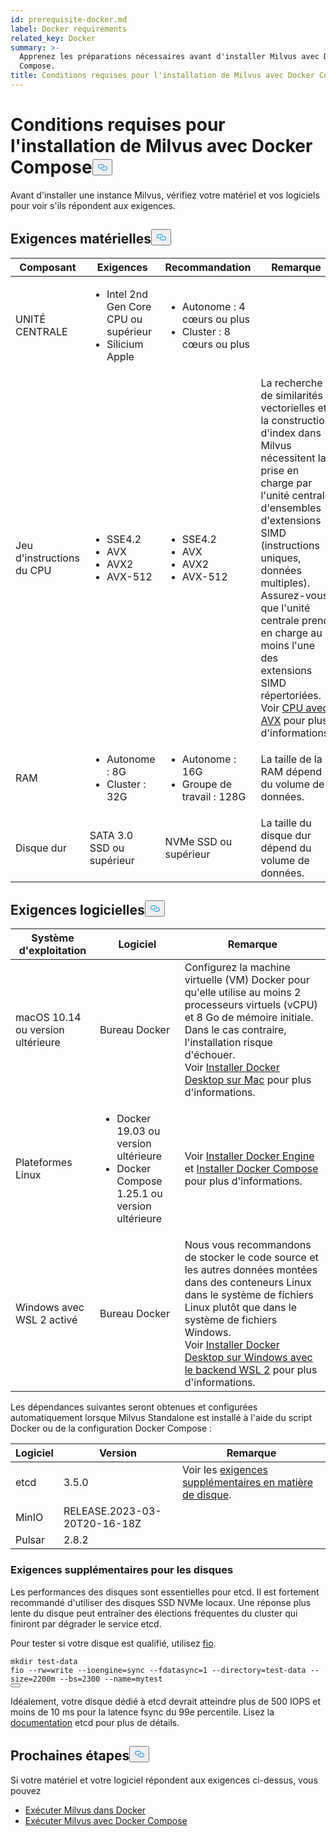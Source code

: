 ```yaml
---
id: prerequisite-docker.md
label: Docker requirements
related_key: Docker
summary: >-
  Apprenez les préparations nécessaires avant d'installer Milvus avec Docker
  Compose.
title: Conditions requises pour l'installation de Milvus avec Docker Compose
---
```


<h1 id="Requirements-for-Installing-Milvus-with-Docker-Compose" class="common-anchor-header">Conditions requises pour l'installation de Milvus avec Docker Compose<button data-href="#Requirements-for-Installing-Milvus-with-Docker-Compose" class="anchor-icon" translate="no">
      <svg translate="no"
        aria-hidden="true"
        focusable="false"
        height="20"
        version="1.1"
        viewBox="0 0 16 16"
        width="16"
      >
        <path
          fill="#0092E4"
          fill-rule="evenodd"
          d="M4 9h1v1H4c-1.5 0-3-1.69-3-3.5S2.55 3 4 3h4c1.45 0 3 1.69 3 3.5 0 1.41-.91 2.72-2 3.25V8.59c.58-.45 1-1.27 1-2.09C10 5.22 8.98 4 8 4H4c-.98 0-2 1.22-2 2.5S3 9 4 9zm9-3h-1v1h1c1 0 2 1.22 2 2.5S13.98 12 13 12H9c-.98 0-2-1.22-2-2.5 0-.83.42-1.64 1-2.09V6.25c-1.09.53-2 1.84-2 3.25C6 11.31 7.55 13 9 13h4c1.45 0 3-1.69 3-3.5S14.5 6 13 6z"
        ></path>
      </svg>
    </button></h1><p>Avant d'installer une instance Milvus, vérifiez votre matériel et vos logiciels pour voir s'ils répondent aux exigences.</p>
<h2 id="Hardware-requirements" class="common-anchor-header">Exigences matérielles<button data-href="#Hardware-requirements" class="anchor-icon" translate="no">
      <svg translate="no"
        aria-hidden="true"
        focusable="false"
        height="20"
        version="1.1"
        viewBox="0 0 16 16"
        width="16"
      >
        <path
          fill="#0092E4"
          fill-rule="evenodd"
          d="M4 9h1v1H4c-1.5 0-3-1.69-3-3.5S2.55 3 4 3h4c1.45 0 3 1.69 3 3.5 0 1.41-.91 2.72-2 3.25V8.59c.58-.45 1-1.27 1-2.09C10 5.22 8.98 4 8 4H4c-.98 0-2 1.22-2 2.5S3 9 4 9zm9-3h-1v1h1c1 0 2 1.22 2 2.5S13.98 12 13 12H9c-.98 0-2-1.22-2-2.5 0-.83.42-1.64 1-2.09V6.25c-1.09.53-2 1.84-2 3.25C6 11.31 7.55 13 9 13h4c1.45 0 3-1.69 3-3.5S14.5 6 13 6z"
        ></path>
      </svg>
    </button></h2><table>
<thead>
<tr><th>Composant</th><th>Exigences</th><th>Recommandation</th><th>Remarque</th></tr>
</thead>
<tbody>
<tr><td>UNITÉ CENTRALE</td><td><ul><li>Intel 2nd Gen Core CPU ou supérieur</li><li>Silicium Apple</li></ul></td><td><ul><li>Autonome : 4 cœurs ou plus</li><li>Cluster : 8 cœurs ou plus</li></ul></td><td></td></tr>
<tr><td>Jeu d'instructions du CPU</td><td><ul><li>SSE4.2</li><li>AVX</li><li>AVX2</li><li>AVX-512</li></ul></td><td><ul><li>SSE4.2</li><li>AVX</li><li>AVX2</li><li>AVX-512</li></ul></td><td>La recherche de similarités vectorielles et la construction d'index dans Milvus nécessitent la prise en charge par l'unité centrale d'ensembles d'extensions SIMD (instructions uniques, données multiples). Assurez-vous que l'unité centrale prend en charge au moins l'une des extensions SIMD répertoriées. Voir <a href="https://en.wikipedia.org/wiki/Advanced_Vector_Extensions#CPUs_with_AVX">CPU avec AVX</a> pour plus d'informations.</td></tr>
<tr><td>RAM</td><td><ul><li>Autonome : 8G</li><li>Cluster : 32G</li></ul></td><td><ul><li>Autonome : 16G</li><li>Groupe de travail : 128G</li></ul></td><td>La taille de la RAM dépend du volume de données.</td></tr>
<tr><td>Disque dur</td><td>SATA 3.0 SSD ou supérieur</td><td>NVMe SSD ou supérieur</td><td>La taille du disque dur dépend du volume de données.</td></tr>
</tbody>
</table>
<h2 id="Software-requirements" class="common-anchor-header">Exigences logicielles<button data-href="#Software-requirements" class="anchor-icon" translate="no">
      <svg translate="no"
        aria-hidden="true"
        focusable="false"
        height="20"
        version="1.1"
        viewBox="0 0 16 16"
        width="16"
      >
        <path
          fill="#0092E4"
          fill-rule="evenodd"
          d="M4 9h1v1H4c-1.5 0-3-1.69-3-3.5S2.55 3 4 3h4c1.45 0 3 1.69 3 3.5 0 1.41-.91 2.72-2 3.25V8.59c.58-.45 1-1.27 1-2.09C10 5.22 8.98 4 8 4H4c-.98 0-2 1.22-2 2.5S3 9 4 9zm9-3h-1v1h1c1 0 2 1.22 2 2.5S13.98 12 13 12H9c-.98 0-2-1.22-2-2.5 0-.83.42-1.64 1-2.09V6.25c-1.09.53-2 1.84-2 3.25C6 11.31 7.55 13 9 13h4c1.45 0 3-1.69 3-3.5S14.5 6 13 6z"
        ></path>
      </svg>
    </button></h2><table>
<thead>
<tr><th>Système d'exploitation</th><th>Logiciel</th><th>Remarque</th></tr>
</thead>
<tbody>
<tr><td>macOS 10.14 ou version ultérieure</td><td>Bureau Docker</td><td>Configurez la machine virtuelle (VM) Docker pour qu'elle utilise au moins 2 processeurs virtuels (vCPU) et 8 Go de mémoire initiale. Dans le cas contraire, l'installation risque d'échouer. <br/>Voir <a href="https://docs.docker.com/desktop/mac/install/">Installer Docker Desktop sur Mac</a> pour plus d'informations.</td></tr>
<tr><td>Plateformes Linux</td><td><ul><li>Docker 19.03 ou version ultérieure</li><li>Docker Compose 1.25.1 ou version ultérieure</li></ul></td><td>Voir <a href="https://docs.docker.com/engine/install/">Installer Docker Engine</a> et <a href="https://docs.docker.com/compose/install/">Installer Docker Compose</a> pour plus d'informations.</td></tr>
<tr><td>Windows avec WSL 2 activé</td><td>Bureau Docker</td><td>Nous vous recommandons de stocker le code source et les autres données montées dans des conteneurs Linux dans le système de fichiers Linux plutôt que dans le système de fichiers Windows.<br/>Voir <a href="https://docs.docker.com/desktop/windows/install/#wsl-2-backend">Installer Docker Desktop sur Windows avec le backend WSL 2</a> pour plus d'informations.</td></tr>
</tbody>
</table>
<p>Les dépendances suivantes seront obtenues et configurées automatiquement lorsque Milvus Standalone est installé à l'aide du script Docker ou de la configuration Docker Compose :</p>
<table>
<thead>
<tr><th>Logiciel</th><th>Version</th><th>Remarque</th></tr>
</thead>
<tbody>
<tr><td>etcd</td><td>3.5.0</td><td>Voir les <a href="#Additional-disk-requirements">exigences supplémentaires en matière de disque</a>.</td></tr>
<tr><td>MinIO</td><td>RELEASE.2023-03-20T20-16-18Z</td><td></td></tr>
<tr><td>Pulsar</td><td>2.8.2</td><td></td></tr>
</tbody>
</table>
<h3 id="Additional-disk-requirements" class="common-anchor-header">Exigences supplémentaires pour les disques</h3><p>Les performances des disques sont essentielles pour etcd. Il est fortement recommandé d'utiliser des disques SSD NVMe locaux. Une réponse plus lente du disque peut entraîner des élections fréquentes du cluster qui finiront par dégrader le service etcd.</p>
<p>Pour tester si votre disque est qualifié, utilisez <a href="https://github.com/axboe/fio">fio</a>.</p>
<pre><code translate="no" class="language-bash"><span class="hljs-built_in">mkdir</span> test-data
fio --rw=write --ioengine=<span class="hljs-built_in">sync</span> --fdatasync=1 --directory=test-data --size=2200m --bs=2300 --name=mytest
<button class="copy-code-btn"></button></code></pre>
<p>Idéalement, votre disque dédié à etcd devrait atteindre plus de 500 IOPS et moins de 10 ms pour la latence fsync du 99e percentile. Lisez la <a href="https://etcd.io/docs/v3.5/op-guide/hardware/#disks">documentation</a> etcd pour plus de détails.</p>
<h2 id="Whats-next" class="common-anchor-header">Prochaines étapes<button data-href="#Whats-next" class="anchor-icon" translate="no">
      <svg translate="no"
        aria-hidden="true"
        focusable="false"
        height="20"
        version="1.1"
        viewBox="0 0 16 16"
        width="16"
      >
        <path
          fill="#0092E4"
          fill-rule="evenodd"
          d="M4 9h1v1H4c-1.5 0-3-1.69-3-3.5S2.55 3 4 3h4c1.45 0 3 1.69 3 3.5 0 1.41-.91 2.72-2 3.25V8.59c.58-.45 1-1.27 1-2.09C10 5.22 8.98 4 8 4H4c-.98 0-2 1.22-2 2.5S3 9 4 9zm9-3h-1v1h1c1 0 2 1.22 2 2.5S13.98 12 13 12H9c-.98 0-2-1.22-2-2.5 0-.83.42-1.64 1-2.09V6.25c-1.09.53-2 1.84-2 3.25C6 11.31 7.55 13 9 13h4c1.45 0 3-1.69 3-3.5S14.5 6 13 6z"
        ></path>
      </svg>
    </button></h2><p>Si votre matériel et votre logiciel répondent aux exigences ci-dessus, vous pouvez</p>
<ul>
<li><a href="/docs/fr/v2.5.x/install_standalone-docker.md">Exécuter Milvus dans Docker</a></li>
<li><a href="/docs/fr/v2.5.x/install_standalone-docker-compose.md">Exécuter Milvus avec Docker Compose</a></li>
</ul>
